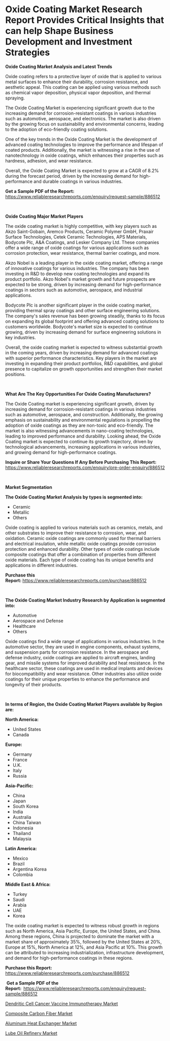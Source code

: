 <p><h1>Oxide Coating Market Research Report Provides Critical Insights that can help Shape Business Development and Investment Strategies</h1></p><p><strong>Oxide Coating Market Analysis and Latest Trends</strong></p>
<p><p>Oxide coating refers to a protective layer of oxide that is applied to various metal surfaces to enhance their durability, corrosion resistance, and aesthetic appeal. This coating can be applied using various methods such as chemical vapor deposition, physical vapor deposition, and thermal spraying.</p><p>The Oxide Coating Market is experiencing significant growth due to the increasing demand for corrosion-resistant coatings in various industries such as automotive, aerospace, and electronics. The market is also driven by the growing focus on sustainability and environmental concerns, leading to the adoption of eco-friendly coating solutions.</p><p>One of the key trends in the Oxide Coating Market is the development of advanced coating technologies to improve the performance and lifespan of coated products. Additionally, the market is witnessing a rise in the use of nanotechnology in oxide coatings, which enhances their properties such as hardness, adhesion, and wear resistance.</p><p>Overall, the Oxide Coating Market is expected to grow at a CAGR of 8.2% during the forecast period, driven by the increasing demand for high-performance and durable coatings in various industries.</p></p>
<p><strong>Get a Sample PDF of the Report:&nbsp;</strong> <a href="https://www.reliableresearchreports.com/enquiry/request-sample/886512">https://www.reliableresearchreports.com/enquiry/request-sample/886512</a></p>
<p>&nbsp;</p>
<p><strong>Oxide Coating Major Market Players</strong></p>
<p><p>The oxide coating market is highly competitive, with key players such as Akzo Saint-Gobain, Aremco Products, Ceramic Polymer GmbH, Praxair Surface Technologies, Cetek Ceramic Technologies, APS Materials, Bodycote Plc, A&A Coatings, and Lesker Company Ltd. These companies offer a wide range of oxide coatings for various applications such as corrosion protection, wear resistance, thermal barrier coatings, and more.</p><p>Akzo Nobel is a leading player in the oxide coating market, offering a range of innovative coatings for various industries. The company has been investing in R&D to develop new coating technologies and expand its product portfolio. Akzo Nobel's market growth and future prospects are expected to be strong, driven by increasing demand for high-performance coatings in sectors such as automotive, aerospace, and industrial applications.</p><p>Bodycote Plc is another significant player in the oxide coating market, providing thermal spray coatings and other surface engineering solutions. The company's sales revenue has been growing steadily, thanks to its focus on expanding its global footprint and offering advanced coating solutions to customers worldwide. Bodycote's market size is expected to continue growing, driven by increasing demand for surface engineering solutions in key industries.</p><p>Overall, the oxide coating market is expected to witness substantial growth in the coming years, driven by increasing demand for advanced coatings with superior performance characteristics. Key players in the market are investing in expanding their product portfolios, R&D capabilities, and global presence to capitalize on growth opportunities and strengthen their market positions.</p></p>
<p>&nbsp;</p>
<p><strong>What Are The Key Opportunities For Oxide Coating Manufacturers?</strong></p>
<p><p>The Oxide Coating market is experiencing significant growth, driven by increasing demand for corrosion-resistant coatings in various industries such as automotive, aerospace, and construction. Additionally, the growing emphasis on sustainability and environmental regulations is propelling the adoption of oxide coatings as they are non-toxic and eco-friendly. The market is also witnessing advancements in nano-coating technologies, leading to improved performance and durability. Looking ahead, the Oxide Coating market is expected to continue its growth trajectory, driven by technological advancements, increasing applications in various industries, and growing demand for high-performance coatings.</p></p>
<p><strong>Inquire or Share Your Questions If Any Before Purchasing This Report:</strong> <a href="https://www.reliableresearchreports.com/enquiry/pre-order-enquiry/886512">https://www.reliableresearchreports.com/enquiry/pre-order-enquiry/886512</a></p>
<p>&nbsp;</p>
<p><strong>Market Segmentation</strong></p>
<p><strong>The Oxide Coating Market Analysis by types is segmented into:</strong></p>
<p><ul><li>Ceramic</li><li>Metallic</li><li>Others</li></ul></p>
<p><p>Oxide coating is applied to various materials such as ceramics, metals, and other substrates to improve their resistance to corrosion, wear, and oxidation. Ceramic oxide coatings are commonly used for thermal barriers and electrical insulation, while metallic oxide coatings provide corrosion protection and enhanced durability. Other types of oxide coatings include composite coatings that offer a combination of properties from different oxide materials. Each type of oxide coating has its unique benefits and applications in different industries.</p></p>
<p><strong>Purchase this Report:&nbsp;</strong><a href="https://www.reliableresearchreports.com/purchase/886512">https://www.reliableresearchreports.com/purchase/886512</a></p>
<p>&nbsp;</p>
<p><strong>The Oxide Coating Market Industry Research by Application is segmented into:</strong></p>
<p><ul><li>Automotive</li><li>Aerospace and Defense</li><li>Healthcare</li><li>Others</li></ul></p>
<p><p>Oxide coatings find a wide range of applications in various industries. In the automotive sector, they are used in engine components, exhaust systems, and suspension parts for corrosion resistance. In the aerospace and defense industry, oxide coatings are applied to aircraft engines, landing gear, and missile systems for improved durability and heat resistance. In the healthcare sector, these coatings are used in medical implants and devices for biocompatibility and wear resistance. Other industries also utilize oxide coatings for their unique properties to enhance the performance and longevity of their products.</p></p>
<p>&nbsp;</p>
<p><strong>In terms of Region, the Oxide Coating Market Players available by Region are:</strong></p>
<p>
    <p> <strong> North America: </strong>
        <ul>
            <li>United States</li>
            <li>Canada</li>
        </ul>
        </p> 
    <p> <strong> Europe: </strong>
        <ul>
            <li>Germany</li>
            <li>France</li>
            <li>U.K.</li>
            <li>Italy</li>
            <li>Russia</li>
        </ul>
        </p> 
    <p> <strong> Asia-Pacific: </strong>
        <ul>
            <li>China</li>
            <li>Japan</li>
            <li>South Korea</li>
            <li>India</li>
            <li>Australia</li>
            <li>China Taiwan</li>
            <li>Indonesia</li>
            <li>Thailand</li>
            <li>Malaysia</li>
        </ul>
        </p> 
    <p> <strong> Latin America: </strong>
        <ul>
            <li>Mexico</li>
            <li>Brazil</li>
            <li>Argentina Korea</li>
            <li>Colombia</li>
        </ul>
        </p> 
    <p> <strong> Middle East & Africa: </strong>
        <ul>
            <li>Turkey</li>
            <li>Saudi</li>
            <li>Arabia</li>
            <li>UAE</li>
            <li>Korea</li>
        </ul>
    </p>
    </p>
<p><p>The oxide coating market is expected to witness robust growth in regions such as North America, Asia Pacific, Europe, the United States, and China. Among these regions, China is projected to dominate the market with a market share of approximately 35%, followed by the United States at 20%, Europe at 15%, North America at 12%, and Asia Pacific at 10%. This growth can be attributed to increasing industrialization, infrastructure development, and demand for high-performance coatings in these regions.</p></p>
<p><strong>Purchase this Report: </strong><a href="https://www.reliableresearchreports.com/purchase/886512">https://www.reliableresearchreports.com/purchase/886512</a></p>
<p>&nbsp;<strong>Get a Sample PDF of the Report:&nbsp;&nbsp;</strong><a href="https://www.reliableresearchreports.com/enquiry/request-sample/886512">https://www.reliableresearchreports.com/enquiry/request-sample/886512</a></p>
<p><strong></strong></p>
<p><p><a href="https://skillful-vermicelli-b89.notion.site/Dendritic-Cell-Cancer-Vaccine-Immunotherapy-Market-Size-Market-Trends-and-Growth-Outlook-forecaste-b4bba1283d584af4badfed927f07fa46">Dendritic Cell Cancer Vaccine Immunotherapy Market</a></p><p><a href="https://github.com/beatblasta/Market-Research-Report-List-2/blob/main/composite-carbon-fiber-market.md">Composite Carbon Fiber Market</a></p><p><a href="https://view.publitas.com/reportprime-1/aluminum-heat-exchanger-market-size-furnishes-valuable-information-encompassing-market-share-market-trends-and-projections-spanning-from-2023-to-2030/">Aluminum Heat Exchanger Market</a></p><p><a href="https://github.com/angelajermaine/Market-Research-Report-List-2/blob/main/lube-oil-refinery-market.md">Lube Oil Refinery Market</a></p></p>